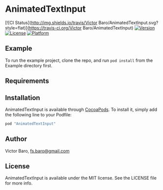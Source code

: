 # AnimatedTextInput

[![CI Status](http://img.shields.io/travis/Victor Baro/AnimatedTextInput.svg?style=flat)](https://travis-ci.org/Victor Baro/AnimatedTextInput)
[![Version](https://img.shields.io/cocoapods/v/AnimatedTextInput.svg?style=flat)](http://cocoapods.org/pods/AnimatedTextInput)
[![License](https://img.shields.io/cocoapods/l/AnimatedTextInput.svg?style=flat)](http://cocoapods.org/pods/AnimatedTextInput)
[![Platform](https://img.shields.io/cocoapods/p/AnimatedTextInput.svg?style=flat)](http://cocoapods.org/pods/AnimatedTextInput)

## Example

To run the example project, clone the repo, and run `pod install` from the Example directory first.

## Requirements

## Installation

AnimatedTextInput is available through [CocoaPods](http://cocoapods.org). To install
it, simply add the following line to your Podfile:

```ruby
pod "AnimatedTextInput"
```

## Author

Victor Baro, fs.baro@gmail.com

## License

AnimatedTextInput is available under the MIT license. See the LICENSE file for more info.
